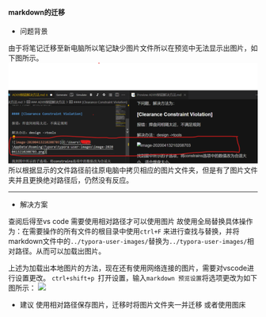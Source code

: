 #### markdown的迁移
* 问题背景 

由于将笔记迁移至新电脑所以笔记缺少图片文件所以在预览中无法显示出图片，如下图所示。
![](images/2023-03-28-17-09-04.png)
所以根据显示的文件路径前往原电脑中拷贝相应的图片文件夹，但是有了图片文件夹并且更换绝对路径后，仍然没有反应。  

---

* 解决方案 

查阅后得至vs code 需要使用相对路径才可以使用图片
故使用全局替换具体操作为：在需要操作的所有文件的根目录中使用```ctrl+F``` 来进行查找与替换，并将markdown文件中的``` ../typora-user-images/ ```替换为```../typora-user-images/```相对路径。从而可以加载出图片。

上述为加载出本地图片的方法，现在还有使用网络连接的图片，需要对vscode进行设置更改。
```ctrl+shift+p ```打开设置，输入```markdown 预览设置```将选项更改为如下图所示：
![](images/2023-03-28-17-25-39.png)

* 建议
使用相对路径保存图片，迁移时将图片文件夹一并迁移
或者使用图床
